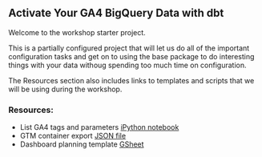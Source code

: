 ## Activate Your GA4 BigQuery Data with dbt

Welcome to the workshop starter project. 

This is a partially configured project that will let us do all of the important configuration tasks and get on to using the base package to do interesting things with your data withoug spending too much time on configuration.

The Resources section also includes links to templates and scripts that we will be using during the workshop.

### Resources:
- List GA4 tags and parameters [iPython notebook](https://colab.research.google.com/drive/18r0i1f8looUul3Ct4KM5V71T_6t8x_Nw?usp=sharing)
- GTM container export [JSON file](https://drive.google.com/file/d/1CBiFXWac43AT88Xqwr-Z9dws1b0WnBTu/view?usp=sharing)
- Dashboard planning template [GSheet](https://docs.google.com/spreadsheets/d/1ZFp_YfHqRZwoM9JnEfi-TMo7X7T3AerxD3m2sNdOu5s/edit?usp=sharing)
